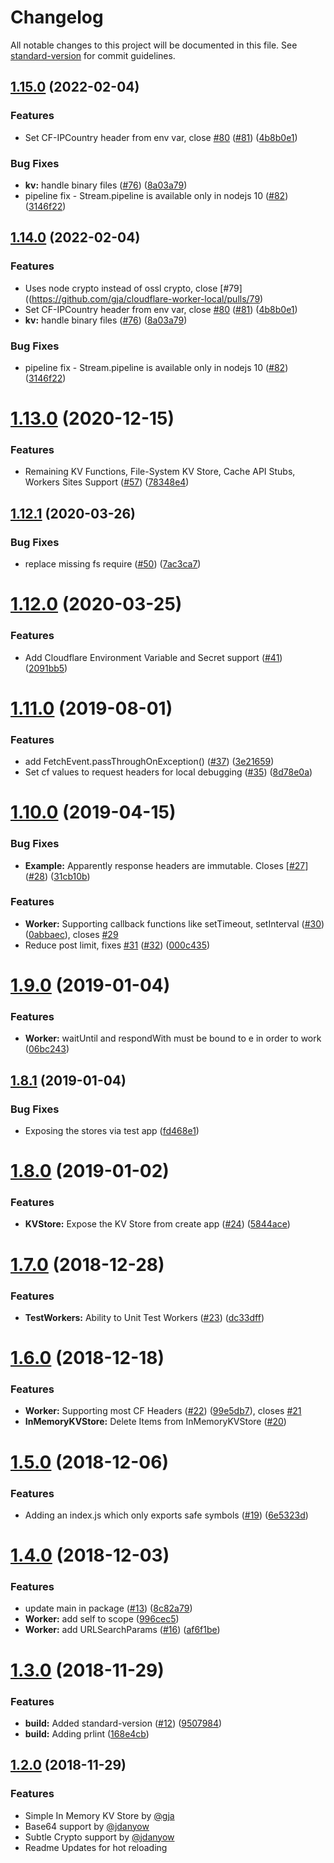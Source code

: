 # Changelog

All notable changes to this project will be documented in this file. See [standard-version](https://github.com/conventional-changelog/standard-version) for commit guidelines.

## [1.15.0](https://github.com/gja/cloudflare-worker-local/compare/v1.13.0...v1.15.0) (2022-02-04)

### Features

* Set CF-IPCountry header from env var, close [#80](https://github.com/gja/cloudflare-worker-local/issues/80) ([#81](https://github.com/gja/cloudflare-worker-local/issues/81)) ([4b8b0e1](https://github.com/gja/cloudflare-worker-local/commit/4b8b0e1e758b5b840d8fea9724b5ae3624d40e81))


### Bug Fixes

* **kv:** handle binary files ([#76](https://github.com/gja/cloudflare-worker-local/issues/76)) ([8a03a79](https://github.com/gja/cloudflare-worker-local/commit/8a03a798098b057b49755d7265940d98fbb06423))
* pipeline fix - Stream.pipeline is available only in nodejs 10 ([#82](https://github.com/gja/cloudflare-worker-local/issues/82)) ([3146f22](https://github.com/gja/cloudflare-worker-local/commit/3146f225d8f257ea034215bd348a6360037fe31b))

## [1.14.0](https://github.com/gja/cloudflare-worker-local/compare/v1.13.0...v1.14.0) (2022-02-04)


### Features

* Uses node crypto instead of ossl crypto, close [#79]((https://github.com/gja/cloudflare-worker-local/pulls/79)
* Set CF-IPCountry header from env var, close [#80](https://github.com/gja/cloudflare-worker-local/issues/80) ([#81](https://github.com/gja/cloudflare-worker-local/issues/81)) ([4b8b0e1](https://github.com/gja/cloudflare-worker-local/commit/4b8b0e1e758b5b840d8fea9724b5ae3624d40e81))
* **kv:** handle binary files ([#76](https://github.com/gja/cloudflare-worker-local/issues/76)) ([8a03a79](https://github.com/gja/cloudflare-worker-local/commit/8a03a798098b057b49755d7265940d98fbb06423))


### Bug Fixes

* pipeline fix - Stream.pipeline is available only in nodejs 10 ([#82](https://github.com/gja/cloudflare-worker-local/issues/82)) ([3146f22](https://github.com/gja/cloudflare-worker-local/commit/3146f225d8f257ea034215bd348a6360037fe31b))

<a name="1.13.0"></a>
# [1.13.0](https://github.com/gja/cloudflare-worker-local/compare/v1.12.1...v1.13.0) (2020-12-15)


### Features

* Remaining KV Functions, File-System KV Store, Cache API Stubs, Workers Sites Support ([#57](https://github.com/gja/cloudflare-worker-local/issues/57)) ([78348e4](https://github.com/gja/cloudflare-worker-local/commit/78348e4))



<a name="1.12.1"></a>
## [1.12.1](https://github.com/gja/cloudflare-worker-local/compare/v1.12.0...v1.12.1) (2020-03-26)


### Bug Fixes

* replace missing fs require ([#50](https://github.com/gja/cloudflare-worker-local/issues/50)) ([7ac3ca7](https://github.com/gja/cloudflare-worker-local/commit/7ac3ca7))



<a name="1.12.0"></a>
# [1.12.0](https://github.com/gja/cloudflare-worker-local/compare/v1.11.0...v1.12.0) (2020-03-25)


### Features

* Add Cloudflare Environment Variable and Secret support ([#41](https://github.com/gja/cloudflare-worker-local/issues/41)) ([2091bb5](https://github.com/gja/cloudflare-worker-local/commit/2091bb5))



<a name="1.11.0"></a>
# [1.11.0](https://github.com/gja/cloudflare-worker-local/compare/v1.10.0...v1.11.0) (2019-08-01)


### Features

* add FetchEvent.passThroughOnException() ([#37](https://github.com/gja/cloudflare-worker-local/issues/37)) ([3e21659](https://github.com/gja/cloudflare-worker-local/commit/3e21659))
* Set cf values to request headers for local debugging ([#35](https://github.com/gja/cloudflare-worker-local/issues/35)) ([8d78e0a](https://github.com/gja/cloudflare-worker-local/commit/8d78e0a))



<a name="1.10.0"></a>
# [1.10.0](https://github.com/gja/cloudflare-worker-local/compare/v1.9.0...v1.10.0) (2019-04-15)


### Bug Fixes

* **Example:** Apparently response headers are immutable. Closes [[#27](https://github.com/gja/cloudflare-worker-local/issues/27)] ([#28](https://github.com/gja/cloudflare-worker-local/issues/28)) ([31cb10b](https://github.com/gja/cloudflare-worker-local/commit/31cb10b))


### Features

* **Worker:** Supporting callback functions like setTimeout, setInterval ([#30](https://github.com/gja/cloudflare-worker-local/issues/30)) ([0abbaec](https://github.com/gja/cloudflare-worker-local/commit/0abbaec)), closes [#29](https://github.com/gja/cloudflare-worker-local/issues/29)
* Reduce post limit, fixes [#31](https://github.com/gja/cloudflare-worker-local/issues/31) ([#32](https://github.com/gja/cloudflare-worker-local/issues/32)) ([000c435](https://github.com/gja/cloudflare-worker-local/commit/000c435))



<a name="1.9.0"></a>
# [1.9.0](https://github.com/gja/cloudflare-worker-local/compare/v1.8.1...v1.9.0) (2019-01-04)


### Features

* **Worker:** waitUntil and respondWith must be bound to e in order to work ([06bc243](https://github.com/gja/cloudflare-worker-local/commit/06bc243))



<a name="1.8.1"></a>
## [1.8.1](https://github.com/gja/cloudflare-worker-local/compare/v1.8.0...v1.8.1) (2019-01-04)


### Bug Fixes

* Exposing the stores via test app ([fd468e1](https://github.com/gja/cloudflare-worker-local/commit/fd468e1))



<a name="1.8.0"></a>
# [1.8.0](https://github.com/gja/cloudflare-worker-local/compare/v1.7.0...v1.8.0) (2019-01-02)


### Features

* **KVStore:** Expose the KV Store from create app ([#24](https://github.com/gja/cloudflare-worker-local/issues/24)) ([5844ace](https://github.com/gja/cloudflare-worker-local/commit/5844ace))



<a name="1.7.0"></a>
# [1.7.0](https://github.com/gja/cloudflare-worker-local/compare/v1.6.0...v1.7.0) (2018-12-28)


### Features

* **TestWorkers:** Ability to Unit Test Workers ([#23](https://github.com/gja/cloudflare-worker-local/issues/23)) ([dc33dff](https://github.com/gja/cloudflare-worker-local/commit/dc33dff))



<a name="1.6.0"></a>
# [1.6.0](https://github.com/gja/cloudflare-worker-local/compare/v1.5.0...v1.6.0) (2018-12-18)


### Features

* **Worker:** Supporting most CF Headers ([#22](https://github.com/gja/cloudflare-worker-local/issues/22)) ([99e5db7](https://github.com/gja/cloudflare-worker-local/commit/99e5db7)), closes [#21](https://github.com/gja/cloudflare-worker-local/issues/21)
* **InMemoryKVStore:** Delete Items from InMemoryKVStore ([#20](https://github.com/gja/cloudflare-worker-local/pull/20))


<a name="1.5.0"></a>
# [1.5.0](https://github.com/gja/cloudflare-worker-local/compare/v1.4.0...v1.5.0) (2018-12-06)


### Features

* Adding an index.js which only exports safe symbols ([#19](https://github.com/gja/cloudflare-worker-local/issues/19)) ([6e5323d](https://github.com/gja/cloudflare-worker-local/commit/6e5323d))



<a name="1.4.0"></a>
# [1.4.0](https://github.com/gja/cloudflare-worker-local/compare/v1.3.0...v1.4.0) (2018-12-03)


### Features

* update main in package ([#13](https://github.com/gja/cloudflare-worker-local/issues/13)) ([8c82a79](https://github.com/gja/cloudflare-worker-local/commit/8c82a79))
* **Worker:** add self to scope ([996cec5](https://github.com/gja/cloudflare-worker-local/commit/996cec5))
* **Worker:** add URLSearchParams ([#16](https://github.com/gja/cloudflare-worker-local/issues/16)) ([af6f1be](https://github.com/gja/cloudflare-worker-local/commit/af6f1be))



<a name="1.3.0"></a>
# [1.3.0](https://github.com/gja/cloudflare-worker-local/compare/v1.2.0...v1.3.0) (2018-11-29)


### Features

* **build:** Added standard-version ([#12](https://github.com/gja/cloudflare-worker-local/issues/12)) ([9507984](https://github.com/gja/cloudflare-worker-local/commit/9507984))
* **build:** Adding prlint ([168e4cb](https://github.com/gja/cloudflare-worker-local/commit/168e4cb))



<a name="1.2.0"></a>
## [1.2.0](https://github.com/gja/cloudflare-worker-local/compare/v1.1.0...v1.2.0) (2018-11-29)


### Features

* Simple In Memory KV Store by [@gja](https://github.com/gja)
* Base64 support by [@jdanyow](https://github.com/jdanyow)
* Subtle Crypto support by [@jdanyow](https://github.com/jdanyow)
* Readme Updates for hot reloading
